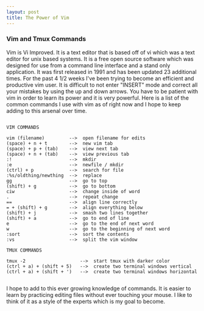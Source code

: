 ```yaml
---
layout: post
title: The Power of Vim
---
```


### Vim and Tmux Commands

Vim is Vi Improved.  It is a text editor that is based off of vi which was a
text editor for unix based systems.  It is a free open source software which was
designed for use from a command line interface and a stand only application.  It
was first released in 1991 and has been updated 23 additional times.  For the
past 4 1/2 weeks I've been trying to become an efficient and productive vim
user.  It is difficult to not enter "INSERT" mode and correct all your mistakes
by using the up and down arrows.  You have to be patient with vim in order to
learn its power and it is very powerful.  Here is a list of the common commands
I use with vim as of right now and I hope to keep adding to this arsenal over
time.  

<pre><code>
VIM COMMANDS

vim (filename)         -->  open filename for edits
(space) + n + t        -->  new vim tab
(space) + p + (tab)    -->  view next tab
(space) + n + (tab)    -->  view previous tab
:!                     -->  mkdir
:e                     -->  newfile / mkdir
(ctrl) + p             -->  search for file
:%s/oldthing/newthing  -->  replace
gg                     -->  go to top
(shift) + g            -->  go to bottom
ciw                    -->  change inside of word
.                      -->  repeat change
==                     -->  align line correctly
= + (shift) + g        -->  align everything below
(shift) + j            -->  smash two lines together
(shift) + a            -->  go to end of line
e                      -->  go to the end of next word
w                      -->  go to the beginning of next word
:sort                  -->  sort the contents
:vs                    -->  split the vim window

TMUX COMMANDS

tmux -2                    -->  start tmux with darker color
(ctrl + a) + (shift + 5)   -->  create two terminal windows vertical
(ctrl + a) + (shift + ')   -->  create two terminal windows horizontal 

</code></pre>

I hope to add to this ever growing knowledge of commands.  It is
easier to learn by practicing editing files without ever touching your mouse.  I
like to think of it as a style of the experts which is my goal to become.

